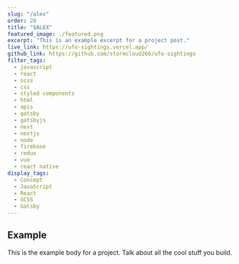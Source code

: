 ```yaml
---
slug: "/alex"
order: 20
title: "$ALEX"
featured_image: ./featured.png
excerpt: "This is an example excerpt for a project post."
live_link: https://ufo-sightings.vercel.app/
github_link: https://github.com/stormcloud266/ufo-sightings
filter_tags:
  - javascript
  - react
  - scss
  - css
  - styled components
  - html
  - apis
  - gatsby
  - gatsbyjs
  - next
  - nextjs
  - node
  - firebase
  - redux
  - vue
  - react native
display_tags:
  - Concept
  - JavaScript
  - React
  - SCSS
  - Gatsby
---
```


## Example

This is the example body for a project. Talk about all the cool stuff you build.
